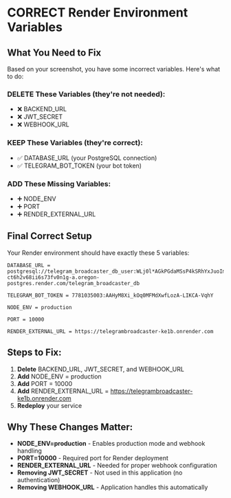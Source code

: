 # CORRECT Render Environment Variables

## What You Need to Fix

Based on your screenshot, you have some incorrect variables. Here's what to do:

### DELETE These Variables (they're not needed):
- ❌ BACKEND_URL 
- ❌ JWT_SECRET
- ❌ WEBHOOK_URL

### KEEP These Variables (they're correct):
- ✅ DATABASE_URL (your PostgreSQL connection)
- ✅ TELEGRAM_BOT_TOKEN (your bot token)

### ADD These Missing Variables:
- ➕ NODE_ENV
- ➕ PORT  
- ➕ RENDER_EXTERNAL_URL

## Final Correct Setup

Your Render environment should have exactly these 5 variables:

```
DATABASE_URL = postgresql://telegram_broadcaster_db_user:WLj0l*AGkPGdaMSsP4kSRhYxJuoIm6dq@dpg-ct6h2v68ii6s73fv0n1g-a.oregon-postgres.render.com/telegram_broadcaster_db

TELEGRAM_BOT_TOKEN = 7781035003:AAHyM8Xi_kOq0MFMdXwfLozA-LIKCA-VqhY

NODE_ENV = production

PORT = 10000

RENDER_EXTERNAL_URL = https://telegrambroadcaster-ke1b.onrender.com
```

## Steps to Fix:

1. **Delete** BACKEND_URL, JWT_SECRET, and WEBHOOK_URL
2. **Add** NODE_ENV = production
3. **Add** PORT = 10000  
4. **Add** RENDER_EXTERNAL_URL = https://telegrambroadcaster-ke1b.onrender.com
5. **Redeploy** your service

## Why These Changes Matter:

- **NODE_ENV=production** - Enables production mode and webhook handling
- **PORT=10000** - Required port for Render deployment
- **RENDER_EXTERNAL_URL** - Needed for proper webhook configuration
- **Removing JWT_SECRET** - Not used in this application (no authentication)
- **Removing WEBHOOK_URL** - Application handles this automatically